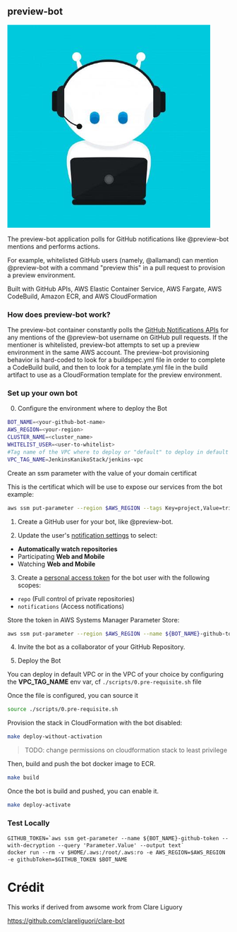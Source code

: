 ## preview-bot

![](https://github.com/allamand/preview-bot/raw/master/assets/robot.png)

The preview-bot application polls for GitHub notifications like @preview-bot mentions and performs actions.

For example, whitelisted GitHub users (namely, @allamand) can mention @preview-bot with a command "preview this" in a pull request to provision a preview environment.

Built with GitHub APIs, AWS Elastic Container Service, AWS Fargate, AWS CodeBuild, Amazon ECR, and AWS CloudFormation

### How does preview-bot work?

The preview-bot container constantly polls the [GitHub Notifications APIs](https://developer.github.com/v3/activity/notifications/) for any mentions of the @preview-bot username on GitHub pull requests. If the mentioner is whitelisted, preview-bot attempts to set up a preview environment in the same AWS account. The preview-bot provisioning behavior is hard-coded to look for a buildspec.yml file in order to complete a CodeBuild build, and then to look for a template.yml file in the build artifact to use as a CloudFormation template for the preview environment.

### Set up your own bot

0. Configure the environment where to deploy the Bot

```bash
BOT_NAME=<your-github-bot-name>
AWS_REGION=<your-region>
CLUSTER_NAME=<cluster_name>
WHITELIST_USER=<user-to-whitelist>
#Tag name of the VPC where to deploy or "default" to deploy in default VPC
VPC_TAG_NAME=JenkinsKanikoStack/jenkins-vpc
```

Create an ssm parameter with the value of your domain certificat

This is the certificat which will be use to expose our services from the bot example:

```bash
aws ssm put-parameter --region $AWS_REGION --tags Key=project,Value=trivia --name CertificateArn-ecs.demo3.allamand.com --type String --value arn:aws:acm:...
```

1. Create a GitHub user for your bot, like @preview-bot.

2. Update the user's [notification settings](https://github.com/settings/notifications) to select:

- **Automatically watch repositories**
- Participating **Web and Mobile**
- Watching **Web and Mobile**

3. Create a [personal access token](https://github.com/settings/tokens) for the bot user with the following scopes:

- `repo` (Full control of private repositories)
- `notifications` (Access notifications)

Store the token in AWS Systems Manager Parameter Store:

```bash
aws ssm put-parameter --region $AWS_REGION --name ${BOT_NAME}-github-token --type SecureString --value <YOUR_BOT_GITHUB_TOKEN>
```

4. Invite the bot as a collaborator of your GitHub Repository.

5. Deploy the Bot

You can deploy in default VPC or in the VPC of your choice by configuring the **VPC_TAG_NAME** env var, cf `./scripts/0.pre-requisite.sh` file

Once the file is configured, you can source it

```bash
source ./scripts/0.pre-requisite.sh
```

Provision the stack in CloudFormation with the bot disabled:

```bash
make deploy-without-activation
```

> TODO: change permissions on cloudformation stack to least privilege

Then, build and push the bot docker image to ECR.

```bash
make build
```

Once the bot is build and pushed, you can enable it.

```bash
make deploy-activate
```

### Test Locally

```
GITHUB_TOKEN=`aws ssm get-parameter --name ${BOT_NAME}-github-token --with-decryption --query 'Parameter.Value' --output text`
docker run --rm -v $HOME/.aws:/root/.aws:ro -e AWS_REGION=$AWS_REGION -e githubToken=$GITHUB_TOKEN $BOT_NAME
```

# Crédit

This works if derived from awsome work from Clare Liguory

https://github.com/clareliguori/clare-bot
